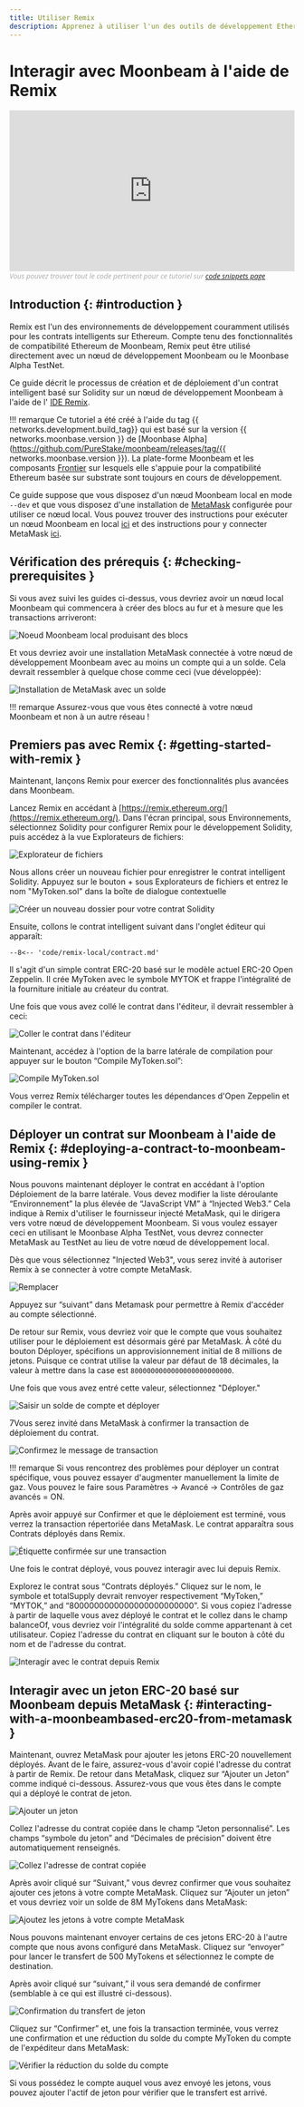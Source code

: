 ```yaml
---
title: Utiliser Remix
description: Apprenez à utiliser l'un des outils de développement Ethereum les plus populaires, l'IDE Remix, pour interagir avec un nœud Moonbeam local.
---
```


# Interagir avec Moonbeam à l'aide de Remix

<style>.embed-container { position: relative; padding-bottom: 56.25%; height: 0; overflow: hidden; max-width: 100%; } .embed-container iframe, .embed-container object, .embed-container embed { position: absolute; top: 0; left: 0; width: 100%; height: 100%; }</style><div class='embed-container'><iframe src='https://www.youtube.com/embed//RT_f1-ga_n4' frameborder='0' allowfullscreen></iframe></div>
<style>.caption { font-family: Open Sans, sans-serif; font-size: 0.9em; color: rgba(170, 170, 170, 1); font-style: italic; letter-spacing: 0px; position: relative;}</style><div class='caption'>Vous pouvez trouver tout le code pertinent pour ce tutoriel sur <a href="{{ config.site_url }}resources/code-snippets/">code snippets page</a></div>

## Introduction {: #introduction } 

Remix est l'un des environnements de développement couramment utilisés pour les contrats intelligents sur Ethereum. Compte tenu des fonctionnalités de compatibilité Ethereum de Moonbeam, Remix peut être utilisé directement avec un nœud de développement Moonbeam ou le Moonbase Alpha TestNet.

Ce guide décrit le processus de création et de déploiement d'un contrat intelligent basé sur Solidity sur un nœud de développement Moonbeam à l'aide de l' [IDE Remix](https://remix.ethereum.org/). 

!!! remarque
   Ce tutoriel a été créé à l'aide du tag {{ networks.development.build_tag}} qui est basé sur la version {{ networks.moonbase.version }} de [Moonbase Alpha](https://github.com/PureStake/moonbeam/releases/tag/{{ networks.moonbase.version }}). La plate-forme Moonbeam et les composants [Frontier](https://github.com/paritytech/frontier) sur lesquels elle s'appuie pour la compatibilité Ethereum basée sur substrate sont toujours en cours de développement.

Ce guide suppose que vous disposez d'un nœud Moonbeam local en mode `--dev` et que vous disposez d'une installation de [MetaMask](https://metamask.io/)  configurée pour utiliser ce nœud local. Vous pouvez trouver des instructions pour exécuter un nœud Moonbeam en local [ici](/getting-started/local-node/setting-up-a-node/) et des instructions pour y connecter MetaMask [ici](/getting-started/local-node/using-metamask/).
## Vérification des prérequis {: #checking-prerequisites } 

Si vous avez suivi les guides ci-dessus, vous devriez avoir un nœud local Moonbeam qui commencera à créer des blocs au fur et à mesure que les transactions arriveront:

![Noeud Moonbeam local produisant des blocs](/images/remix/using-remix-1.png)

Et vous devriez avoir une installation MetaMask connectée à votre nœud de développement Moonbeam avec au moins un compte qui a un solde. Cela devrait ressembler à quelque chose comme ceci (vue développée):

![Installation de MetaMask avec un solde](/images/remix/using-remix-2.png)

!!! remarque
    Assurez-vous que vous êtes connecté à votre nœud Moonbeam et non à un autre réseau !

## Premiers pas avec Remix {: #getting-started-with-remix } 

Maintenant, lançons Remix pour exercer des fonctionnalités plus avancées dans Moonbeam.

Lancez Remix en accédant à [https://remix.ethereum.org/](https://remix.ethereum.org/).  Dans l'écran principal, sous Environnements, sélectionnez Solidity pour configurer Remix pour le développement Solidity, puis accédez à la vue Explorateurs de fichiers:

![Explorateur de fichiers](/images/remix/using-remix-3.png)

Nous allons créer un nouveau fichier pour enregistrer le contrat intelligent Solidity. Appuyez sur le bouton + sous Explorateurs de fichiers et entrez le nom "MyToken.sol" dans la boîte de dialogue contextuelle

![Créer un nouveau dossier pour votre contrat Solidity](/images/remix/using-remix-4.png)

Ensuite, collons le contrat intelligent suivant dans l'onglet éditeur qui apparaît:

```solidity
--8<-- 'code/remix-local/contract.md'
```

Il s'agit d'un simple contrat ERC-20 basé sur le modèle actuel ERC-20 Open Zeppelin. Il crée MyToken avec le symbole MYTOK et frappe l'intégralité de la fourniture initiale au créateur du contrat.

Une fois que vous avez collé le contrat dans l'éditeur, il devrait ressembler à ceci:

![Coller le contrat dans l'éditeur](/images/remix/using-remix-5.png)

Maintenant, accédez à l'option de la barre latérale de compilation pour appuyer sur le bouton “Compile MyToken.sol”:

![Compile MyToken.sol](/images/remix/using-remix-6.png)

Vous verrez Remix télécharger toutes les dépendances d'Open Zeppelin et compiler le contrat.

## Déployer un contrat sur Moonbeam à l'aide de Remix {: #deploying-a-contract-to-moonbeam-using-remix } 

Nous pouvons maintenant déployer le contrat en accédant à l'option Déploiement de la barre latérale. Vous devez modifier la liste déroulante “Environnement” la plus élevée de “JavaScript VM” à “Injected Web3.” Cela indique à Remix d'utiliser le fournisseur injecté MetaMask, qui le dirigera vers votre nœud de développement Moonbeam. Si vous voulez essayer ceci en utilisant le Moonbase Alpha TestNet, vous devrez connecter MetaMask au TestNet au lieu de votre nœud de développement local.

Dès que vous sélectionnez "Injected Web3", vous serez invité à autoriser Remix à se connecter à votre compte MetaMask.

![Remplacer](/images/remix/using-remix-7.png)

Appuyez sur “suivant” dans Metamask pour permettre à Remix d'accéder au compte sélectionné.

De retour sur Remix, vous devriez voir que le compte que vous souhaitez utiliser pour le déploiement est désormais géré par MetaMask. À côté du bouton Déployer, spécifions un approvisionnement initial de 8 millions de jetons. Puisque ce contrat utilise la valeur par défaut de 18 décimales, la valeur à mettre dans la case est `8000000000000000000000000`.

Une fois que vous avez entré cette valeur, sélectionnez "Déployer."

![Saisir un solde de compte et déployer](/images/remix/using-remix-8.png)

7Vous serez invité dans MetaMask à confirmer la transaction de déploiement du contrat.

![Confirmez le message de transaction](/images/remix/using-remix-9.png)

!!! remarque
    Si vous rencontrez des problèmes pour déployer un contrat spécifique, vous pouvez essayer d'augmenter manuellement la limite de gaz. Vous pouvez le faire sous Paramètres -> Avancé -> Contrôles de gaz avancés = ON.

Après avoir appuyé sur Confirmer et que le déploiement est terminé, vous verrez la transaction répertoriée dans MetaMask. Le contrat apparaîtra sous Contrats déployés dans Remix.

![Étiquette confirmée sur une transaction](/images/remix/using-remix-10.png)

Une fois le contrat déployé, vous pouvez interagir avec lui depuis Remix.

Explorez le contrat sous “Contrats déployés.” Cliquez sur le nom, le symbole et totalSupply devrait renvoyer respectivement “MyToken,” “MYTOK,” and “8000000000000000000000000”. Si vous copiez l'adresse à partir de laquelle vous avez déployé le contrat et le collez dans le champ balanceOf, vous devriez voir l'intégralité du solde comme appartenant à cet utilisateur. Copiez l'adresse du contrat en cliquant sur le bouton à côté du nom et de l'adresse du contrat.

![Interagir avec le contrat depuis Remix](/images/remix/using-remix-11.png)

## Interagir avec un jeton ERC-20 basé sur Moonbeam depuis MetaMask {: #interacting-with-a-moonbeambased-erc20-from-metamask } 

Maintenant, ouvrez MetaMask pour ajouter les jetons ERC-20 nouvellement déployés. Avant de le faire, assurez-vous d'avoir copié l'adresse du contrat à partir de Remix. De retour dans MetaMask, cliquez sur “Ajouter un Jeton” comme indiqué ci-dessous. Assurez-vous que vous êtes dans le compte qui a déployé le contrat de jeton.

![Ajouter un jeton](/images/remix/using-remix-12.png)

Collez l'adresse du contrat copiée dans le champ “Jeton personnalisé”. Les champs “symbole du jeton” and “Décimales de précision” doivent être automatiquement renseignés.

![Collez l'adresse de contrat copiée](/images/remix/using-remix-13.png)

Après avoir cliqué sur “Suivant,” vous devrez confirmer que vous souhaitez ajouter ces jetons à votre compte MetaMask. Cliquez sur “Ajouter un jeton” et vous devriez voir un solde de 8M MyTokens dans MetaMask:

![Ajoutez les jetons à votre compte MetaMask](/images/remix/using-remix-14.png)

Nous pouvons maintenant envoyer certains de ces jetons ERC-20 à l'autre compte que nous avons configuré dans MetaMask. Cliquez sur “envoyer” pour lancer le transfert de 500 MyTokens et sélectionnez le compte de destination.

Après avoir cliqué sur “suivant,” il vous sera demandé de confirmer (semblable à ce qui est illustré ci-dessous).

![Confirmation du transfert de jeton](/images/remix/using-remix-15.png)

Cliquez sur “Confirmer” et, une fois la transaction terminée, vous verrez une confirmation et une réduction du solde du compte MyToken du compte de l'expéditeur dans MetaMask:

![Vérifier la réduction du solde du compte](/images/remix/using-remix-16.png)

Si vous possédez le compte auquel vous avez envoyé les jetons, vous pouvez ajouter l'actif de jeton pour vérifier que le transfert est arrivé.

